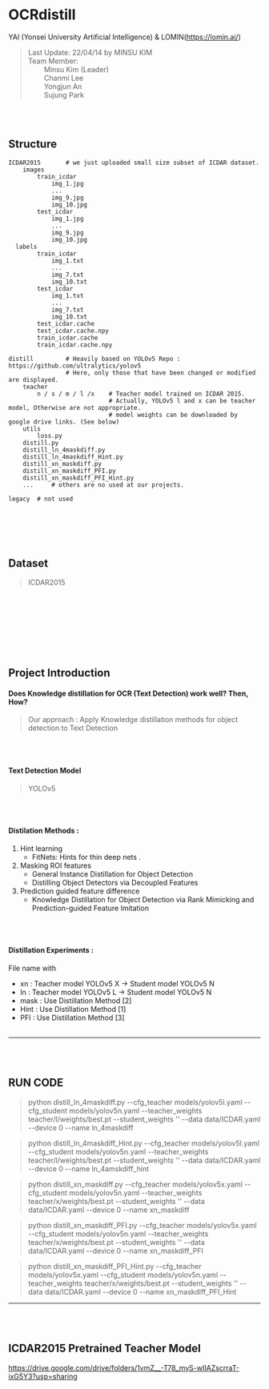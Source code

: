 # OCRdistill
YAI (Yonsei University Artificial Intelligence) & LOMIN(https://lomin.ai/)


> Last Update: 22/04/14 by MINSU KIM
> <br>
> Team Member: <br>
> &nbsp; &nbsp; &nbsp; &nbsp; Minsu Kim (Leader) <br>
> &nbsp; &nbsp; &nbsp; &nbsp; Chanmi Lee <br> 
> &nbsp; &nbsp; &nbsp; &nbsp; Yongjun An <br>
> &nbsp; &nbsp; &nbsp; &nbsp; Sujung Park <br>


<br></br>
## Structure

~~~
ICDAR2015       # we just uploaded small size subset of ICDAR dataset.
    images
        train_icdar
            img_1.jpg
            ...
            img_9.jpg
            img_10.jpg
        test_icdar
            img_1.jpg
            ...
            img_9.jpg
            img_10.jpg
  labels
        train_icdar
            img_1.txt
            ...
            img_7.txt
            img_10.txt
        test_icdar
            img_1.txt
            ...
            img_7.txt
            img_10.txt
        test_icdar.cache
        test_icdar.cache.npy
        train_icdar.cache
        train_icdar.cache.npy
    
distill         # Heavily based on YOLOv5 Repo : https://github.com/ultralytics/yolov5
                # Here, only those that have been changed or modified are displayed.
    teacher
        n / s / m / l /x    # Teacher model trained on ICDAR 2015.
                            # Actually, YOLOv5 l and x can be teacher model, Otherwise are not appropriate.
                            # model weights can be downloaded by google drive links. (See below)
    utils
        loss.py
    distill.py
    distill_ln_4maskdiff.py
    distill_ln_4maskdiff_Hint.py
    distill_xn_maskdiff.py
    distill_xn_maskdiff_PFI.py
    distill_xn_maskdiff_PFI_Hint.py
    ...     # others are no used at our projects.
    
legacy  # not used

~~~
<br></br>
---

## Dataset
> ICDAR2015

<br></br>
---
<br></br>
## Project Introduction

#### Does Knowledge distillation for OCR (Text Detection) work well? Then, How?

> Our approach : Apply Knowledge distillation methods for object detection to Text Detection 

<br></br>
#### Text Detection Model
> YOLOv5 

<br></br>
#### Distilation Methods :
1. Hint learning
    - FitNets: Hints for thin deep nets .
2. Masking ROI features 
    - General Instance Distillation for Object Detection
    - Distilling Object Detectors via Decoupled Features
3. Prediction guided feature difference
    - Knowledge Distillation for Object Detection via Rank Mimicking and Prediction-guided Feature Imitation

<br></br>
#### Distillation Experiments :
File name with
- xn : Teacher model YOLOv5 X -> Student model YOLOv5 N
- ln : Teacher model YOLOv5 L -> Student model YOLOv5 N
- mask : Use Distillation Method [2]
- Hint : Use Distillation Method [1]
- PFI : Use Distillation Method [3]
<br></br>
---
<br></br>
## RUN CODE
> python distill_ln_4maskdiff.py --cfg_teacher models/yolov5l.yaml --cfg_student models/yolov5n.yaml --teacher_weights teacher/l/weights/best.pt --student_weights '' --data data/ICDAR.yaml --device 0 --name ln_4maskdiff

> python distill_ln_4maskdiff_Hint.py --cfg_teacher models/yolov5l.yaml --cfg_student models/yolov5n.yaml --teacher_weights teacher/l/weights/best.pt --student_weights '' --data data/ICDAR.yaml --device 0 --name ln_4amskdiff_hint

> python distill_xn_maskdiff.py --cfg_teacher models/yolov5x.yaml --cfg_student models/yolov5n.yaml --teacher_weights teacher/x/weights/best.pt --student_weights '' --data data/ICDAR.yaml --device 0 --name xn_maskdiff

> python distill_xn_maskdiff_PFI.py --cfg_teacher models/yolov5x.yaml --cfg_student models/yolov5n.yaml --teacher_weights teacher/x/weights/best.pt --student_weights '' --data data/ICDAR.yaml --device 0 --name xn_maskdiff_PFI

> python distill_xn_maskdiff_PFI_Hint.py --cfg_teacher models/yolov5x.yaml --cfg_student models/yolov5n.yaml --teacher_weights teacher/x/weights/best.pt --student_weights '' --data data/ICDAR.yaml --device 0 --name xn_maskdiff_PFI_Hint


---
<br></br>

## ICDAR2015 Pretrained Teacher Model
https://drive.google.com/drive/folders/1vmZ__-T78_myS-wIIAZscrraT-ixG5Y3?usp=sharing










